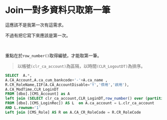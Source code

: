 # Join一對多資料只取第一筆

這應該不是我第一次有這需求。   
<!--more-->

不過有把它寫下來應該是第一次。  

<br>

重點在於`row_number()`取得編號，才能取第一筆。  
>以帳號`(clr_ca_account)`為區隔，以時間`(CLR_LogoutDT)`為排序。  
```SQL
SELECT  A.*,
A.CA_Account,A.ca_cum_bankcode+'-'+A.ca_name ,
R.CR_RoleName,IIF(A.CA_AccountDisable='Y','停用','啟用'),
A.CA_ModTime,CLR_LoginDT
FROM [dbo].[CMS_Account] as A
left join (SELECT clr_ca_account,CLR_LoginDT,row_number() over (partition by clr_ca_account order by CLR_LogoutDT desc) as rownum
FROM [dbo].[CMS_LoginRec]) AS L  on A.ca_account = L.clr_ca_account
AND L.rownum='1'
Left join [CMS_Role] AS R on A.CA_CR_RoleCode = R.CR_RoleCode
```
